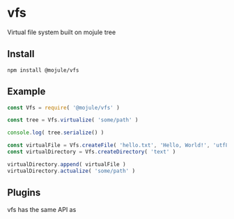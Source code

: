 # vfs

Virtual file system built on mojule tree

## Install

`npm install @mojule/vfs`

## Example

```javascript
const Vfs = require( '@mojule/vfs' )

const tree = Vfs.virtualize( 'some/path' )

console.log( tree.serialize() )

const virtualFile = Vfs.createFile( 'hello.txt', 'Hello, World!', 'utf8' )
const virtualDirectory = Vfs.createDirectory( 'text' )

virtualDirectory.append( virtualFile )
virtualDirectory.actualize( 'some/path' )
```

## Plugins

vfs has the same API as 
